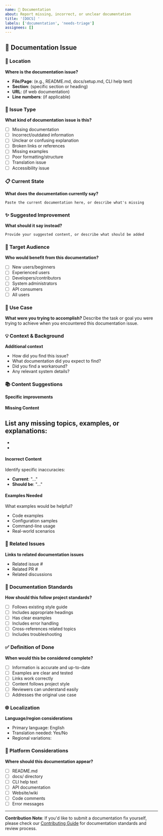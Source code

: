 ```yaml
---
name: 📖 Documentation
about: Report missing, incorrect, or unclear documentation
title: '[DOCS] '
labels: ['documentation', 'needs-triage']
assignees: []
---
```


## 📖 Documentation Issue

### 📍 Location
**Where is the documentation issue?**
- **File/Page**: (e.g., README.md, docs/setup.md, CLI help text)
- **Section**: (specific section or heading)
- **URL**: (if web documentation)
- **Line numbers**: (if applicable)

### 🎯 Issue Type
**What kind of documentation issue is this?**
- [ ] Missing documentation
- [ ] Incorrect/outdated information
- [ ] Unclear or confusing explanation
- [ ] Broken links or references
- [ ] Missing examples
- [ ] Poor formatting/structure
- [ ] Translation issue
- [ ] Accessibility issue

### 📋 Current State
**What does the documentation currently say?**
```markdown
Paste the current documentation here, or describe what's missing
```

### ✨ Suggested Improvement
**What should it say instead?**
```markdown
Provide your suggested content, or describe what should be added
```

### 👥 Target Audience
**Who would benefit from this documentation?**
- [ ] New users/beginners
- [ ] Experienced users
- [ ] Developers/contributors
- [ ] System administrators
- [ ] API consumers
- [ ] All users

### 🎯 Use Case
**What were you trying to accomplish?**
Describe the task or goal you were trying to achieve when you encountered this documentation issue.

### 💡 Context & Background
**Additional context**
- How did you find this issue?
- What documentation did you expect to find?
- Did you find a workaround?
- Any relevant system details?

### 📚 Content Suggestions
**Specific improvements**

#### Missing Content
List any missing topics, examples, or explanations:
- 
- 
- 

#### Incorrect Content
Identify specific inaccuracies:
- **Current**: "..."
- **Should be**: "..."

#### Examples Needed
What examples would be helpful?
- Code examples
- Configuration samples  
- Command-line usage
- Real-world scenarios

### 🔗 Related Issues
**Links to related documentation issues**
- Related issue #
- Related PR #
- Related discussions

### 📖 Documentation Standards
**How should this follow project standards?**
- [ ] Follows existing style guide
- [ ] Includes appropriate headings
- [ ] Has clear examples
- [ ] Includes error handling
- [ ] Cross-references related topics
- [ ] Includes troubleshooting

### ✅ Definition of Done
**When would this be considered complete?**
- [ ] Information is accurate and up-to-date
- [ ] Examples are clear and tested
- [ ] Links work correctly
- [ ] Content follows project style
- [ ] Reviewers can understand easily
- [ ] Addresses the original use case

### 🌐 Localization
**Language/region considerations**
- Primary language: English
- Translation needed: Yes/No
- Regional variations: 

### 📱 Platform Considerations
**Where should this documentation appear?**
- [ ] README.md
- [ ] docs/ directory
- [ ] CLI help text
- [ ] API documentation
- [ ] Website/wiki
- [ ] Code comments
- [ ] Error messages

---

**Contribution Note**: If you'd like to submit a documentation fix yourself, please check our [Contributing Guide](CONTRIBUTING.md) for documentation standards and review process.